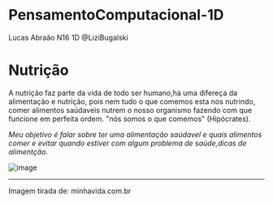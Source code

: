 # PensamentoComputacional-1D
Lucas Abraão N16 1D
@LiziBugalski

<h1>Nutrição</h1>

 A nutrição faz parte da vida de todo ser humano,há uma 
difereça da alimentação e nutrição, pois nem tudo o que
comemos esta nos nutrindo, comer alimentos saúdaveis nutrem
o nosso organismo fazendo com que funcione em perfeita ordem.
"nós somos o que comemos" (Hipócrates).  <p><em>Meu objetivo é falar sobre ter uma alimentação saúdavel
e quais alimentos comer e evitar quando estiver com algum
problema de saúde,dicas de alimentção.</em></p>

![image](https://user-images.githubusercontent.com/107426208/189726861-f35adc64-4d96-4ef7-9c73-42050c28ea50.png)
_______________
Imagem tirada de: minhavida.com.br 
